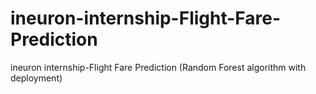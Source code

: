 # ineuron-internship-Flight-Fare-Prediction
ineuron internship-Flight Fare Prediction (Random Forest algorithm with deployment)
